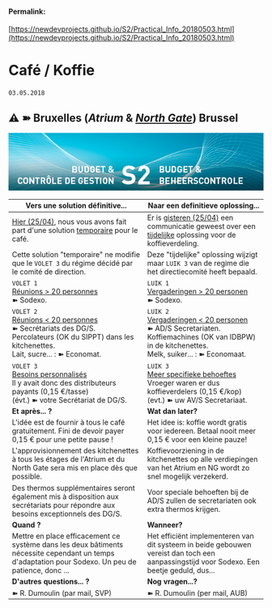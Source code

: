 <link rel="stylesheet" href="https://newdevprojects.github.io/S2/S2.css">

#### Permalink: 
[https://newdevprojects.github.io/S2/Practical_Info_20180503.html](https://newdevprojects.github.io/S2/Practical_Info_20180503.html)

# Café / Koffie

	03.05.2018

## &#9888; &#10173; Bruxelles (*Atrium* & <u>*North Gate*</u>) Brussel

![](header.jpg)

| Vers une solution définitive... | Naar een definitieve oplossing... |
| --- | --- | 
| [Hier (25/04)](Practical_Info_20180425.md), nous vous avons fait part d'une solution <u>temporaire</u> pour le café. | Er is [gisteren (25/04)](Practical_Info_20180425.md) een communicatie geweest over een <u>tijdelijke</u> oplossing voor de koffieverdeling. |
| Cette solution "temporaire" ne modifie que le `VOLET 3` du régime décidé par le comité de direction. | Deze "tijdelijke" oplossing wijzigt maar `LUIK 3` van de regime die het directiecomité heeft bepaald. | 
| `VOLET 1`<br><u>Réunions &gt; 20 personnes</u><br>&#10173; Sodexo. | `LUIK 1`<br><u>Vergaderingen &gt; 20 personen</u><br>&#10173; Sodexo. | 
| `VOLET 2`<br><u>Réunions &lt; 20 personnes</u><br>&#10173; Secrétariats des DG/S.<br>Percolateurs (OK du SIPPT) dans les kitchenettes.<br>Lait, sucre... : &#10173; Economat. | `LUIK 2`<br><u>Vergaderingen &lt; 20 personen</u><br>&#10173; AD/S Secretariaten.<br>Koffiemachines (OK van IDBPW) in de kitchenettes.<br>Melk, suiker... : &#10173; Economaat. | 
| `VOLET 3`<br><u>Besoins personnalisés</u><br>Il y avait donc des distributeurs payants (0,15 &euro;/tasse)<br>(évt.) &#10173; votre Secrétariat de DG/S. | `LUIK 3`<br><u>Meer specifieke behoeftes</u><br>Vroeger waren er dus koffieverdelers (0,15 &euro;/kop)<br>(evt.) &#10173; uw AV/S Secretariaat. | 
| **Et après... ?** | **Wat dan later?** |
| L'idée est de fournir à tous le café gratuitement. Fini de devoir payer 0,15 &euro; pour une petite pause !  | Het idee is: koffie wordt gratis voor iedereen. Betaal nooit meer 0,15 &euro; voor een kleine pauze! |
| L'approvisionnement des kitchenettes à tous les étages de l'Atrium et du North Gate sera mis en place dès que possible. | Koffievoorziening in de kitchenettes op alle verdiepingen van het Atrium en NG wordt zo snel mogelijk verzekerd. | 
| Des thermos supplémentaires seront également mis à disposition aux secrétariats pour répondre aux besoins exceptionnels des DG/S. | Voor speciale behoeften bij de AD/S zullen de secretariaten ook extra thermos krijgen. | 
| **Quand ?** | **Wanneer?** |
| Mettre en place efficacement ce système dans les deux bâtiments nécessite cependant un temps d'adaptation pour Sodexo. Un peu de patience, donc ... | Het efficiënt implementeren van dit systeem in beide gebouwen vereist dan toch een aanpassingstijd voor Sodexo. Een beetje geduld, dus... |
| **D'autres questions... ?** | **Nog vragen...?** |
|&#10173; R. Dumoulin (par mail, SVP) | &#10173; R. Dumoulin (per mail, AUB) |


